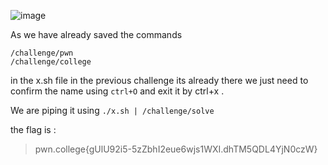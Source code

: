 ![image](https://github.com/user-attachments/assets/56116278-f535-4ae2-be7f-d4ad76de0f78)

As we have already saved the commands 
```
/challenge/pwn
/challenge/college 
``` 
in the x.sh file in the previous challenge its already there we just need to confirm the name 
using `ctrl+O` and exit it by ctrl+x . 

We are piping it using `./x.sh | /challenge/solve` 

the flag is : 
>pwn.college{gUlU92i5-5zZbhI2eue6wjs1WXI.dhTM5QDL4YjN0czW}

